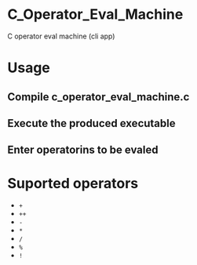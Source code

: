 # C_Operator_Eval_Machine

C operator eval machine (cli app)

# Usage

## Compile c_operator_eval_machine.c

## Execute the produced executable

## Enter operatorins to be evaled

# Suported operators

- `+`
- `++`
- `-`
- `*`
- `/`
- `%`
- `!`
